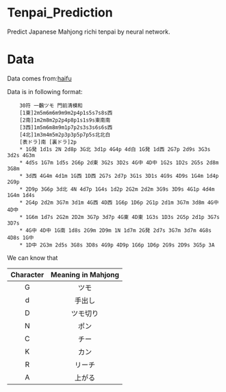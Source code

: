 # Tenpai_Prediction
Predict Japanese Mahjong richi tenpai by neural network.

# Data
Data comes from:[haifu](http://totutohoku.b23.coreserver.jp/hp/HAIHU.htm)

Data is in following format:
```
    30符 一飜ツモ 門前清模和 
    [1東]2m5m6m6m9m9m2p4p1s5s7s8s西
    [2南]1m2m8m2p2p4p8p1s1s9s東南南
    [3西]1m5m6m8m9m1p7p2s3s3s6s6s西
    [4北]1m3m4m5m2p3p3p5p7p5s北北白
    [表ドラ]南 [裏ドラ]2p
    * 1G発 1d1s 2N 2d8p 3G北 3d1p 4G4p 4d白 1G発 1d西 2G7p 2d9s 3G3s 3d2s 4G3m
    * 4d5s 1G7m 1d5s 2G6p 2d東 3G2s 3D2s 4G中 4D中 1G2s 1D2s 2G5s 2d8m 3G8m
    * 3d西 4G4m 4d1m 1G西 1D西 2G7s 2d7p 3G1s 3D1s 4G9s 4D9s 1G4m 1d4p 2G9p
    * 2D9p 3G6p 3d北 4N 4d7p 1G4s 1d2p 2G2m 2d2m 3G9s 3D9s 4G1p 4d4m 1G4m 1d4s
    * 2G4p 2d2m 3G7m 3d1m 4G西 4D西 1G6p 1D6p 2G1p 2d1m 3G7m 3d8m 4G中 4D中
    * 1G6m 1d7s 2G2m 2D2m 3G7p 3d7p 4G東 4D東 1G3s 1D3s 2G5p 2d1p 3G7s 3D7s
    * 4G中 4D中 1G南 1d8s 2G9m 2D9m 1N 1d7m 2G発 2d7s 3G7m 3d7m 4G8s 4D8s 1G中
    * 1D中 2G3m 2d5s 3G8s 3D8s 4G9p 4D9p 1G6p 1D6p 2G9s 2D9s 3G5p 3A
```
We can know that

| Character | Meaning in Mahjong |
| :-------: | :----------------: |
|     G     |        ツモ        |
|     d     |       手出し       |
|     D     |      ツモ切り      |
|     N     |        ポン        |
|     C     |        チー        |
|     K     |        カン        |
|     R     |       リーチ       |
|     A     |       上がる       |


